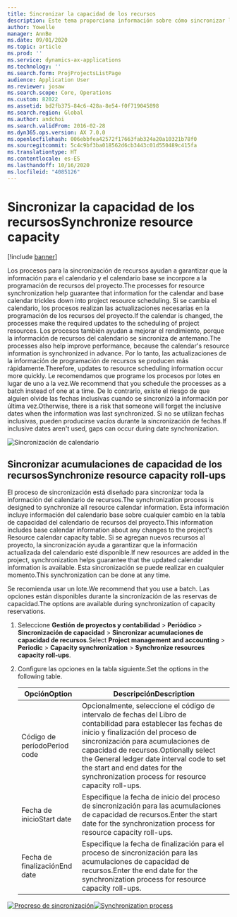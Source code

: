 ```yaml
---
title: Sincronizar la capacidad de los recursos
description: Este tema proporciona información sobre cómo sincronizar la capacidad de un recurso entre calendarios y proyectos.
author: Yowelle
manager: AnnBe
ms.date: 09/01/2020
ms.topic: article
ms.prod: ''
ms.service: dynamics-ax-applications
ms.technology: ''
ms.search.form: ProjProjectsListPage
audience: Application User
ms.reviewer: josaw
ms.search.scope: Core, Operations
ms.custom: 82022
ms.assetid: bd2fb375-84c6-428a-8e54-f0f719045898
ms.search.region: Global
ms.author: andchoi
ms.search.validFrom: 2016-02-28
ms.dyn365.ops.version: AX 7.0.0
ms.openlocfilehash: 006ebbfea42572f17663fab324a20a10321b78f0
ms.sourcegitcommit: 5c4c9bf3ba018562d6cb3443c01d550489c415fa
ms.translationtype: HT
ms.contentlocale: es-ES
ms.lasthandoff: 10/16/2020
ms.locfileid: "4085126"
---
```

# <a name="synchronize-resource-capacity"></a><span data-ttu-id="69ea2-103">Sincronizar la capacidad de los recursos</span><span class="sxs-lookup"><span data-stu-id="69ea2-103">Synchronize resource capacity</span></span>

[!include [banner](../includes/banner.md)]

<span data-ttu-id="69ea2-104">Los procesos para la sincronización de recursos ayudan a garantizar que la información para el calendario y el calendario base se incorpore a la programación de recursos del proyecto.</span><span class="sxs-lookup"><span data-stu-id="69ea2-104">The processes for resource synchronization help guarantee that information for the calendar and base calendar trickles down into project resource scheduling.</span></span> <span data-ttu-id="69ea2-105">Si se cambia el calendario, los procesos realizan las actualizaciones necesarias en la programación de los recursos del proyecto.</span><span class="sxs-lookup"><span data-stu-id="69ea2-105">If the calendar is changed, the processes make the required updates to the scheduling of project resources.</span></span> <span data-ttu-id="69ea2-106">Los procesos también ayudan a mejorar el rendimiento, porque la información de recursos del calendario se sincroniza de antemano.</span><span class="sxs-lookup"><span data-stu-id="69ea2-106">The processes also help improve performance, because the calendar's resource information is synchronized in advance.</span></span> <span data-ttu-id="69ea2-107">Por lo tanto, las actualizaciones de la información de programación de recursos se producen más rápidamente.</span><span class="sxs-lookup"><span data-stu-id="69ea2-107">Therefore, updates to resource scheduling information occur more quickly.</span></span> <span data-ttu-id="69ea2-108">Le recomendamos que programe los procesos por lotes en lugar de uno a la vez.</span><span class="sxs-lookup"><span data-stu-id="69ea2-108">We recommend that you schedule the processes as a batch instead of one at a time.</span></span> <span data-ttu-id="69ea2-109">De lo contrario, existe el riesgo de que alguien olvide las fechas inclusivas cuando se sincronizó la información por última vez.</span><span class="sxs-lookup"><span data-stu-id="69ea2-109">Otherwise, there is a risk that someone will forget the inclusive dates when the information was last synchronized.</span></span> <span data-ttu-id="69ea2-110">Si no se utilizan fechas inclusivas, pueden producirse vacíos durante la sincronización de fechas.</span><span class="sxs-lookup"><span data-stu-id="69ea2-110">If inclusive dates aren't used, gaps can occur during date synchronization.</span></span>

![Sincronización de calendario](./media/projectresourcing04-1024x471.jpg)

## <a name="synchronize-resource-capacity-roll-ups"></a><span data-ttu-id="69ea2-112">Sincronizar acumulaciones de capacidad de los recursos</span><span class="sxs-lookup"><span data-stu-id="69ea2-112">Synchronize resource capacity roll-ups</span></span>

<span data-ttu-id="69ea2-113">El proceso de sincronización está diseñado para sincronizar toda la información del calendario de recursos.</span><span class="sxs-lookup"><span data-stu-id="69ea2-113">The synchronization process is designed to synchronize all resource calendar information.</span></span> <span data-ttu-id="69ea2-114">Esta información incluye información del calendario base sobre cualquier cambio en la tabla de capacidad del calendario de recursos del proyecto.</span><span class="sxs-lookup"><span data-stu-id="69ea2-114">This information includes base calendar information about any changes to the project's Resource calendar capacity table.</span></span> <span data-ttu-id="69ea2-115">Si se agregan nuevos recursos al proyecto, la sincronización ayuda a garantizar que la información actualizada del calendario esté disponible.</span><span class="sxs-lookup"><span data-stu-id="69ea2-115">If new resources are added in the project, synchronization helps guarantee that the updated calendar information is available.</span></span> <span data-ttu-id="69ea2-116">Esta sincronización se puede realizar en cualquier momento.</span><span class="sxs-lookup"><span data-stu-id="69ea2-116">This synchronization can be done at any time.</span></span>

<span data-ttu-id="69ea2-117">Se recomienda usar un lote.</span><span class="sxs-lookup"><span data-stu-id="69ea2-117">We recommend that you use a batch.</span></span> <span data-ttu-id="69ea2-118">Las opciones están disponibles durante la sincronización de las reservas de capacidad.</span><span class="sxs-lookup"><span data-stu-id="69ea2-118">The options are available during synchronization of capacity reservations.</span></span>

1. <span data-ttu-id="69ea2-119">Seleccione **Gestión de proyectos y contabilidad** &gt; **Periódico** &gt; **Sincronización de capacidad** &gt; **Sincronizar acumulaciones de capacidad de recursos**.</span><span class="sxs-lookup"><span data-stu-id="69ea2-119">Select **Project management and accounting** &gt; **Periodic** &gt; **Capacity synchronization** &gt; **Synchronize resources capacity roll-ups**.</span></span>
2. <span data-ttu-id="69ea2-120">Configure las opciones en la tabla siguiente.</span><span class="sxs-lookup"><span data-stu-id="69ea2-120">Set the options in the following table.</span></span>

    | <span data-ttu-id="69ea2-121">Opción</span><span class="sxs-lookup"><span data-stu-id="69ea2-121">Option</span></span>      | <span data-ttu-id="69ea2-122">Descripción</span><span class="sxs-lookup"><span data-stu-id="69ea2-122">Description</span></span> |
    |-------------|-------------|
    | <span data-ttu-id="69ea2-123">Código de período</span><span class="sxs-lookup"><span data-stu-id="69ea2-123">Period code</span></span> | <span data-ttu-id="69ea2-124">Opcionalmente, seleccione el código de intervalo de fechas del Libro de contabilidad para establecer las fechas de inicio y finalización del proceso de sincronización para acumulaciones de capacidad de recursos.</span><span class="sxs-lookup"><span data-stu-id="69ea2-124">Optionally select the General ledger date interval code to set the start and end dates for the synchronization process for resource capacity roll-ups.</span></span> |
    | <span data-ttu-id="69ea2-125">Fecha de inicio</span><span class="sxs-lookup"><span data-stu-id="69ea2-125">Start date</span></span>  | <span data-ttu-id="69ea2-126">Especifique la fecha de inicio del proceso de sincronización para las acumulaciones de capacidad de recursos.</span><span class="sxs-lookup"><span data-stu-id="69ea2-126">Enter the start date for the synchronization process for resource capacity roll-ups.</span></span> |
    | <span data-ttu-id="69ea2-127">Fecha de finalización</span><span class="sxs-lookup"><span data-stu-id="69ea2-127">End date</span></span>    | <span data-ttu-id="69ea2-128">Especifique la fecha de finalización para el proceso de sincronización para las acumulaciones de capacidad de recursos.</span><span class="sxs-lookup"><span data-stu-id="69ea2-128">Enter the end date for the synchronization process for resource capacity roll-ups.</span></span> |

<span data-ttu-id="69ea2-129">[![Procreso de sincronización](./media/projectresourcing09.jpg)](./media/projectresourcing09.jpg)</span><span class="sxs-lookup"><span data-stu-id="69ea2-129">[![Synchronization process](./media/projectresourcing09.jpg)](./media/projectresourcing09.jpg)</span></span>
